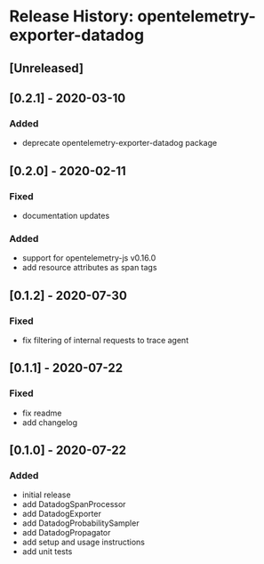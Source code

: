 # Release History: opentelemetry-exporter-datadog

## [Unreleased]
## [0.2.1] - 2020-03-10
### Added
-  deprecate opentelemetry-exporter-datadog package

## [0.2.0] - 2020-02-11
### Fixed
- documentation updates

### Added
- support for opentelemetry-js v0.16.0
- add resource attributes as span tags

## [0.1.2] - 2020-07-30
### Fixed
- fix filtering of internal requests to trace agent

## [0.1.1] - 2020-07-22
### Fixed
- fix readme
- add changelog

## [0.1.0] - 2020-07-22
### Added
- initial release
- add DatadogSpanProcessor
- add DatadogExporter
- add DatadogProbabilitySampler
- add DatadogPropagator
- add setup and usage instructions
- add unit tests
